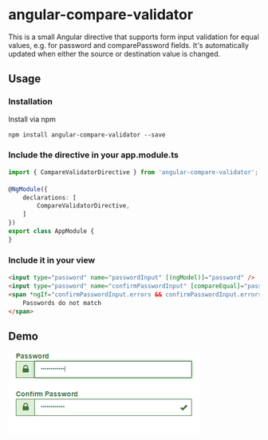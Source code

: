 # angular-compare-validator

This is a small Angular directive that supports form input validation for equal values, e.g. for password and comparePassword fields.
It's automatically updated when either the source or destination value is changed.

## Usage

### Installation
Install via npm

    npm install angular-compare-validator --save

### Include the directive in your app.module.ts

``` TypeScript
import { CompareValidatorDirective } from 'angular-compare-validator';

@NgModule({
    declarations: [
        CompareValidatorDirective,
    ]
})
export class AppModule {
}
```

### Include it in your view
``` html
<input type="password" name="passwordInput" [(ngModel)]="password" />
<input type="password" name="confirmPasswordInput" [compareEqual]="password" [(ngModel)]="confirmPassword" />
<span *ngIf="confirmPasswordInput.errors && confirmPasswordInput.errors.compareEqual">
    Passwords do not match
</span>
```

## Demo
![demo](demo.gif)